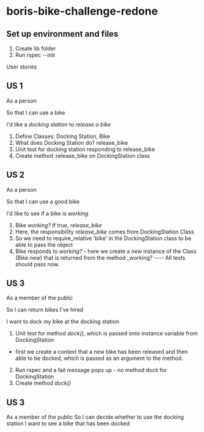 # boris-bike-challenge-redone

## Set up environment and files

1. Create lib folder
2. Run rspec --init


User stories

## US 1
As a person

So that I can use a bike

I'd like a _docking station_ to _release a bike_

1. Define Classes: Docking Station, Bike
2. What does Docking Station do? release_bike 
3. Unit test for docking station responding to release_bike
4. Create method :release_bike on DockingStation class


## US 2
As a person

So that I can use a good bike

I'd like to see if a bike is _working_
1. Bike _working?_ If true, _release_bike_
2. Here, the responsibility _release_bike_ comes from DockingStation Class
3. So we need to require_relative 'bike' in the DockingStation class to be able to pass the object
4. Bike responds to _working?_ - here we create a new instance of the Class 
(Bike.new) that is returned from the method _working? 
---- All tests should pass now.

## US 3
As a member of the public

So I can return bikes I've hired

I want to dock my bike at the docking station

1. Unit test for method _dock()_, which  is  passed onto instance variable from DockingStation
 - first we create a context that a new bike has been released and then able to be docked,
 which is passed as an argument to the method.
2. Run rspec and a fail message pops up -  no method dock for DockingStation
3. Create method _dock()_  

## US 3

As a member of the public
So I can decide whether to use the docking station
I want to see a bike that has been docked 
 


